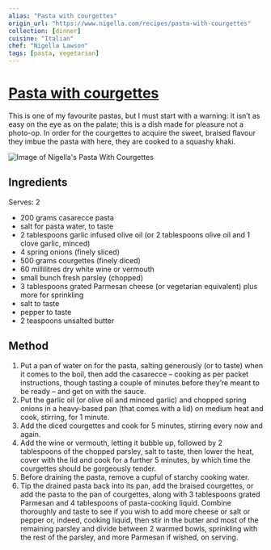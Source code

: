 ```yaml
---
alias: "Pasta with courgettes"
origin_url: "https://www.nigella.com/recipes/pasta-with-courgettes"
collection: [dinner]
cuisine: "Italian"
chef: "Nigella Lawson"
tags: [pasta, vegetarian]
---
```

# [Pasta with courgettes](https://www.nigella.com/recipes/pasta-with-courgettes)

This is one of my favourite pastas, but I must start with a warning: it isn’t as easy on the eye as on the palate; this is a dish made for pleasure not a photo-op. In order for the courgettes to acquire the sweet, braised flavour they imbue the pasta with here, they are cooked to a squashy khaki.

![Image of Nigella's Pasta With Courgettes](https://www.nigella.com/assets/uploads/recipes/public-thumbnail/pastawithcourgettes-570d096019aa3.jpg)

## Ingredients

Serves: 2

-   200 grams casarecce pasta
-   salt for pasta water, to taste
-   2 tablespoons garlic infused olive oil (or 2 tablespoons olive oil and 1 clove garlic, minced)
-   4 spring onions (finely sliced)
-   500 grams courgettes (finely diced)
-   60 millilitres dry white wine or vermouth
-   small bunch fresh parsley (chopped)
-   3 tablespoons grated Parmesan cheese (or vegetarian equivalent) plus more for sprinkling
-   salt to taste
-   pepper to taste
-   2 teaspoons unsalted butter


## Method

1.  Put a pan of water on for the pasta, salting generously (or to taste) when it comes to the boil, then add the casarecce – cooking as per packet instructions, though tasting a couple of minutes before they’re meant to be ready – and get on with the sauce.
2.  Put the garlic oil (or olive oil and minced garlic) and chopped spring onions in a heavy-based pan (that comes with a lid) on medium heat and cook, stirring, for 1 minute.
3.  Add the diced courgettes and cook for 5 minutes, stirring every now and again.
4.  Add the wine or vermouth, letting it bubble up, followed by 2 tablespoons of the chopped parsley, salt to taste, then lower the heat, cover with the lid and cook for a further 5 minutes, by which time the courgettes should be gorgeously tender.
5.  Before draining the pasta, remove a cupful of starchy cooking water.
6.  Tip the drained pasta back into its pan, add the braised courgettes, or add the pasta to the pan of courgettes, along with 3 tablespoons grated Parmesan and 4 tablespoons of pasta-cooking liquid. Combine thoroughly and taste to see if you wish to add more cheese or salt or pepper or, indeed, cooking liquid, then stir in the butter and most of the remaining parsley and divide between 2 warmed bowls, sprinkling with the rest of the parsley, and more Parmesan if wished, on serving.